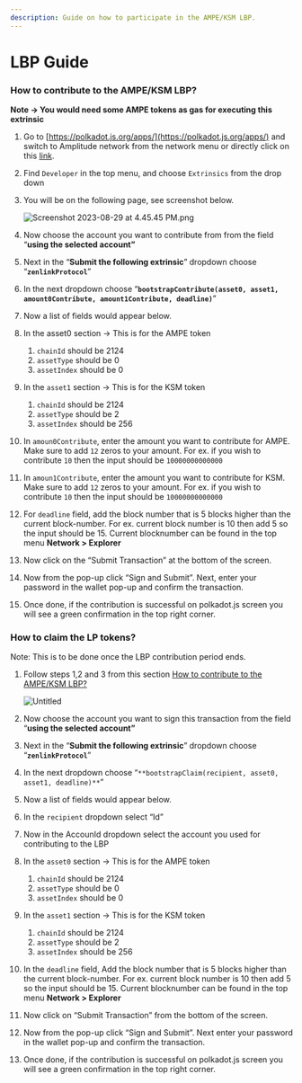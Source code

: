 ```yaml
---
description: Guide on how to participate in the AMPE/KSM LBP.
---
```


# LBP Guide

### How to contribute to the AMPE/KSM LBP?

**Note → You would need some AMPE tokens as gas for executing this extrinsic**

1. Go to [https://polkadot.js.org/apps/](https://polkadot.js.org/apps/) and switch to Amplitude network from the network menu or directly click on this [link](https://polkadot.js.org/apps/?rpc=wss%3A%2F%2Famplitude-rpc.dwellir.com#/explorer).
2. Find `Developer` in the top menu, and choose `Extrinsics` from the drop down
3.  You will be on the following page, see screenshot below.

    ![Screenshot 2023-08-29 at 4.45.45 PM.png](https://s3-us-west-2.amazonaws.com/secure.notion-static.com/3c9bb2c4-5ab3-49d4-bc49-d6f97d8c0b40/Screenshot\_2023-08-29\_at\_4.45.45\_PM.png)
4. Now choose the account you want to contribute from from the field “**using the selected account”**
5. Next in the “**Submit the following extrinsic**” dropdown choose “**`zenlinkProtocol`**”
6. In the next dropdown choose “**`bootstrapContribute(asset0, asset1, amount0Contribute, amount1Contribute, deadline)`**”
7. Now a list of fields would appear below.
8. In the asset0 section → This is for the AMPE token
   1. `chainId` should be 2124
   2. `assetType` should be 0
   3. `assetIndex` should be 0
9. In the `asset1` section → This is for the KSM token
   1. `chainId` should be 2124
   2. `assetType` should be 2
   3. `assetIndex` should be 256
10. In `amoun0Contribute`, enter the amount you want to contribute for AMPE. Make sure to add `12` zeros to your amount. For ex. if you wish to contribute `10` then the input should be `10000000000000`
11. In `amoun1Contribute`, enter the amount you want to contribute for KSM. Make sure to add `12` zeros to your amount. For ex. if you wish to contribute `10` then the input should be `10000000000000`
12. For `deadline` field, add the block number that is 5 blocks higher than the current block-number. For ex. current block number is 10 then add 5 so the input should be 15. Current blocknumber can be found in the top menu **Network > Explorer**
13. Now click on the “Submit Transaction” at the bottom of the screen.
14. Now from the pop-up click “Sign and Submit”. Next, enter your password in the wallet pop-up and confirm the transaction.
15. Once done, if the contribution is successful on polkadot.js screen you will see a green confirmation in the top right corner.

### How to claim the LP tokens?

Note: This is to be done once the LBP contribution period ends.

1.  Follow steps 1,2 and 3 from this section [How to contribute to the AMPE/KSM LBP?](https://www.notion.so/How-to-contribute-to-the-AMPE-KSM-LBP-4f38580fce004261b052d323f096b711?pvs=21)

    ![Untitled](https://s3-us-west-2.amazonaws.com/secure.notion-static.com/462fec00-8a37-4e5c-a168-4fae178210da/Untitled.png)
2. Now choose the account you want to sign this transaction from the field “**using the selected account”**
3. Next in the “**Submit the following extrinsic**” dropdown choose “**`zenlinkProtocol`**”
4. In the next dropdown choose “`**bootstrapClaim(recipient, asset0, asset1, deadline)**`”
5. Now a list of fields would appear below.
6. In the `recipient` dropdown select “Id”
7. Now in the AccounId dropdown select the account you used for contributing to the LBP
8. In the `asset0` section → This is for the AMPE token
   1. `chainId` should be 2124
   2. `assetType` should be 0
   3. `assetIndex` should be 0
9. In the `asset1` section → This is for the KSM token
   1. `chainId` should be 2124
   2. `assetType` should be 2
   3. `assetIndex` should be 256
10. In the `deadline` field, Add the block number that is 5 blocks higher than the current block-number. For ex. current block number is 10 then add 5 so the input should be 15. Current blocknumber can be found in the top menu **Network > Explorer**
11. Now click on “Submit Transaction” from the bottom of the screen.
12. Now from the pop-up click “Sign and Submit”. Next enter your password in the wallet pop-up and confirm the transaction.
13. Once done, if the contribution is successful on polkadot.js screen you will see a green confirmation in the top right corner.
